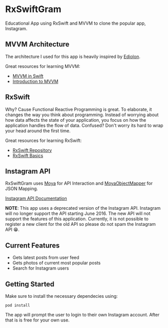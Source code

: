 # RxSwiftGram
Educational App using RxSwift and MVVM to clone the popular app, Instagram.


## MVVM Architecture
The architecture I used for this app is heavily inspired by [Ediolon](https://github.com/artsy/eidolon). 

Great resources for learning MVVM: 
  - [MVVM in Swift](http://artsy.github.io/blog/2015/09/24/mvvm-in-swift/)
  - [Introduction to MVVM](https://www.objc.io/issues/13-architecture/mvvm/)
  
## RxSwift
Why? Cause Functional Reactive Programming is great. To elaborate, it changes the way you think about programming. Instead of 
worrying about how data affects the state of your application, you focus on how the application handles the flow of data. Confused?
Don't worry its hard to wrap your head around the first time.

Great resources for learning RxSwift:
  - [RxSwift Repository](https://github.com/ReactiveX/RxSwift)
  - [RxSwift Basics](http://www.thedroidsonroids.com/blog/ios/rxswift-by-examples-1-the-basics/)
  
## Instagram API
RxSwiftGram uses [Moya](https://github.com/Moya/Moya) for API Interaction and [MoyaObjectMapper](https://github.com/ivanbruel/Moya-ObjectMapper) for JSON Mapping.

[Instagram API Documentation](https://www.instagram.com/developer/deprecated/)

**NOTE**: This app uses a deprecated version of the Instagram API. Instagram will no longer support the API starting June 2016. The new API will not support the features 
of this application. Currently, it is not possible to register a new client for the old API so please do not spam the Instagram API :grin:.

## Current Features
  - Gets latest posts from user feed
  - Gets photos of current most popular posts
  - Search for Instagram users

## Getting Started
Make sure to install the necessary dependecies using:

```pod install```

The app will prompt the user to login to their own Instagram account. After that is is free for your own use.




